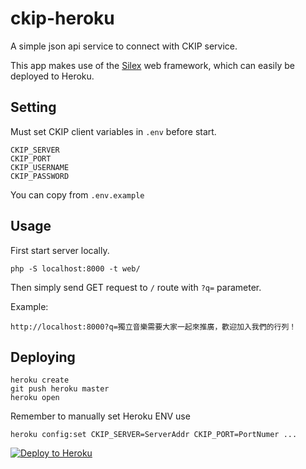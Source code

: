 # ckip-heroku

A simple json api service to connect with CKIP service.

This app makes use of the [Silex](http://silex.sensiolabs.org/) web framework, which can easily be deployed to Heroku.

## Setting

Must set CKIP client variables in `.env` before start.

```
CKIP_SERVER
CKIP_PORT
CKIP_USERNAME
CKIP_PASSWORD
```

You can copy from `.env.example`

## Usage

First start server locally.

```
php -S localhost:8000 -t web/
```

Then simply send GET request to `/` route with `?q=` parameter.

Example:

```
http://localhost:8000?q=獨立音樂需要大家一起來推廣，歡迎加入我們的行列！
```

## Deploying

```
heroku create
git push heroku master
heroku open
```

Remember to manually set Heroku ENV use

```
heroku config:set CKIP_SERVER=ServerAddr CKIP_PORT=PortNumer ...
```

[![Deploy to Heroku](https://www.herokucdn.com/deploy/button.png)](https://heroku.com/deploy)
